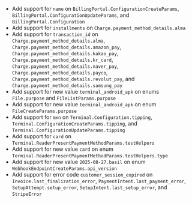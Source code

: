 * Add support for `name` on `BillingPortal.ConfigurationCreateParams`, `BillingPortal.ConfigurationUpdateParams`, and `BillingPortal.Configuration`
* Add support for `installments` on `Charge.payment_method_details.alma`
* Add support for `transaction_id` on `Charge.payment_method_details.alma`, `Charge.payment_method_details.amazon_pay`, `Charge.payment_method_details.kakao_pay`, `Charge.payment_method_details.kr_card`, `Charge.payment_method_details.naver_pay`, `Charge.payment_method_details.payco`, `Charge.payment_method_details.revolut_pay`, and `Charge.payment_method_details.samsung_pay`
* Add support for new value `terminal_android_apk` on enums `File.purpose` and `FileListParams.purpose`
* Add support for new value `terminal_android_apk` on enum `FileCreateParams.purpose`
* Add support for `mxn` on `Terminal.Configuration.tipping`, `Terminal.ConfigurationCreateParams.tipping`, and `Terminal.ConfigurationUpdateParams.tipping`
* Add support for `card` on `Terminal.ReaderPresentPaymentMethodParams.testHelpers`
* Add support for new value `card` on enum `Terminal.ReaderPresentPaymentMethodParams.testHelpers.type`
* Add support for new value `2025-08-27.basil` on enum `WebhookEndpointCreateParams.api_version`
* Add support for error code `customer_session_expired` on `Invoice.last_finalization_error`, `PaymentIntent.last_payment_error`, `SetupAttempt.setup_error`, `SetupIntent.last_setup_error`, and `StripeError`
